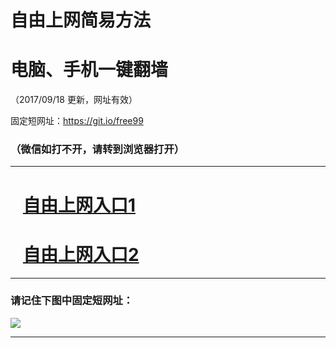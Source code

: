 ﻿# 自由上网简易方法

# 电脑、手机一键翻墙

（2017/09/18 更新，网址有效）

固定短网址：https://git.io/free99

### （微信如打不开，请转到浏览器打开）


***





# &nbsp;&nbsp; <a href="http://ft2513630447.fwq-tz1005.info/fwqtz01.html?t=09180011186 " target="_blank">自由上网入口1</a>
# &nbsp;&nbsp; <a href="http://ft1531717776.fwq-tz1006.info/fwqtz02.html?t=091800119411 " target="_blank">自由上网入口2</a>
***

### 请记住下图中固定短网址：

<img src="https://s3-us-west-2.amazonaws.com/fwq-1001/yjfq-20170905okok.png" /> 


***

